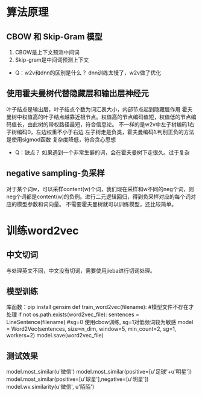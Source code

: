 # 算法原理
## CBOW 和 Skip-Gram 模型
1. CBOW是上下文预测中间词
2. Skip-gram是中间词预测上下文
- Q：w2v和dnn的区别是什么？
dnn训练太慢了，w2v做了优化
## 使用霍夫曼树代替隐藏层和输出层神经元
叶子结点是输出层，叶子结点个数为词汇表大小，内部节点起到隐藏层作用
霍夫曼树中权值高的叶子结点越靠近根节点。权值高的节点编码值短，权值低的节点编码值长，由此树的带权路径最短，符合信息论。
不一样的是w2v中左子树编码1右子树编码0，左边权重不小于右边
左子树走是负类，霍夫曼编码1.判别正负的方法是使用sigmod函数
复杂度降低，符合贪心思想
- Q：缺点？
如果遇到一个非常生僻的词，会在霍夫曼树下走很久。过于复杂
## negative sampling-负采样
对于某个词w，可以采样content(w)个词，我们现在采样和w不同的neg个词，则neg个词都是content(w)的负例。进行二元逻辑回归，得到负采样对应的每个词对应的模型参数和词向量。
不需要霍夫曼树就可以训练模型，还比较简单。

# 训练word2vec
## 中文切词
与处理英文不同，中文没有切词，需要使用jieba进行切词处理。
## 模型训练
库函数：pip install gensim
	def train_word2vec(filename):
	    #模型文件不存在才处理
	    if not os.path.exists(word2vec_file):
	        sentences = LineSentence(filename)
	        #sg=0 使用cbow训练, sg=1对低频词较为敏感
	        model = Word2Vec(sentences,
	                         size=n_dim, window=5, min_count=2, sg=1, workers=2)
	        model.save(word2vec_file)
## 测试效果
model.most_similar(u'微信')
model.most_similar(positive=[u'足球'+u'明星'])
model.most_similar(positive=[u'球星'],negative=[u'明星'])
model.wv.similarity(u'微信', u'陌陌')